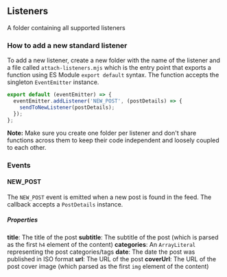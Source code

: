 ## Listeners

A folder containing all supported listeners

### How to add a new standard listener

To add a new listener, create a new folder with the name of the listener and a file called `attach-listeners.mjs` which is the entry point that exports a function using ES Module `export default` syntax. The function accepts the singleton `EventEmitter` instance.

```javascript
export default (eventEmitter) => {
  eventEmitter.addListener('NEW_POST', (postDetails) => {
    sendToNewListener(postDetails);
  });
};
```

**Note:** Make sure you create one folder per listener and don't share functions across them to keep their code independent and loosely coupled to each other.

### Events

#### NEW_POST

The `NEW_POST` event is emitted when a new post is found in the feed. The callback accepts a `PostDetails` instance.

##### Properties

**title**: The title of the post
**subtitle**: The subtitle of the post (which is parsed as the first `h4` element of the content)
**categories**: An `ArrayLiteral` representing the post categories/tags
**date**: The date the post was published in ISO format
**url**: The URL of the post
**coverUrl**: The URL of the post cover image (which parsed as the first `img` element of the content)
